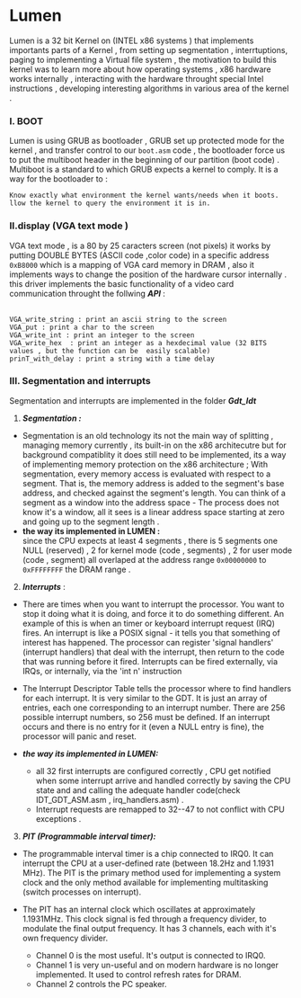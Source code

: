 # Lumen

Lumen is a 32 bit Kernel on (INTEL x86 systems ) that implements importants parts of a Kernel , from setting up segmentation , interrtuptions, paging to implementing a Virtual file system , the motivation to build this kernel was to learn more about how operating systems , x86 hardware works internally , interacting with the hardware throught special Intel instructions , developing interesting algorithms in various area of the kernel .

### I. BOOT
Lumen is using GRUB as bootloader , GRUB set up protected mode for the kernel , and transfer control to our ``` boot.asm ``` code , the bootloader force us to put the multiboot header in the beginning of our partition (boot code) .<br/>
Multiboot is a standard to which GRUB expects a kernel to comply. It is a way for the bootloader to :
  ```
  Know exactly what environment the kernel wants/needs when it boots. 
  llow the kernel to query the environment it is in.
 ```
  
    
### II.display (VGA text mode )

VGA text mode , is a 80 by 25 caracters screen (not pixels) it works by putting DOUBLE BYTES (ASCII code ,color code) in a specific address ```0xB8000``` which is a mapping of VGA card memory in DRAM , also it implements ways to change the position of the hardware cursor internally .
this driver implements the basic functionality of a video card communication throught the follwing ***API*** :<br/><br/>

```
VGA_write_string : print an ascii string to the screen 
VGA_put : print a char to the screen 
VGA_write_int : print an integer to the screen  
VGA_write_hex  : print an integer as a hexdecimal value (32 BITS values , but the function can be  easily scalable)
prinT_with_delay : print a string with a time delay 
```
### III. Segmentation and interrupts 
Segmentation and interrupts are implemented in the folder ***Gdt_Idt***

1. ***Segmentation :***
  - Segmentation is an old technology its not the main way of splitting , managing memory currently , its built-in on the x86 architecutre but for background compatiblity it       does still need to be implemented, its a way of implementing  memory protection on the x86 architecture ; With segmentation, every memory access is evaluated with respect       to a segment. That is, the memory address is added to the segment's base address, and checked against the segment's length. You can think of a segment as a window into the      address space - The process does not know it's a window, all it sees is a linear address space starting at zero and going up to the segment length . <br/>
   - **the way its implemented in LUMEN :** <br/>
      since the CPU expects at least 4 segments , there is 5 segments one NULL (reserved) , 2 for kernel mode (code , segments) , 2 for user mode (code , segment) all overlaped        at the address range ```0x00000000``` to ```0xFFFFFFFF``` the DRAM range . 
2. ***Interrupts*** :
 - There are times when you want to interrupt the processor. You want to stop it doing what it is doing, and force it to do something different. An example of this is when an timer or keyboard interrupt request (IRQ) fires. An interrupt is like a POSIX signal - it tells you that something of interest has happened. The processor can register 'signal handlers' (interrupt handlers) that deal with the interrupt, then return to the code that was running before it fired. Interrupts can be fired externally, via IRQs, or internally, via the 'int n' instruction
 -   The Interrupt Descriptor Table tells the processor where to find handlers for each interrupt. It is very similar to the GDT. It is just an array of entries, each one corresponding to an interrupt number. There are 256 possible interrupt numbers, so 256 must be defined. If an interrupt occurs and there is no entry for it (even a NULL entry is fine), the processor will panic and reset.<br/>
 
 - ***the way its implemented in LUMEN:***<br/>
    - all 32 first interrupts are configured correctly , CPU get notified when some interrupt arrive and handled correctly by saving the CPU state and and calling the adequate handler  code(check IDT_GDT_ASM.asm , irq_handlers.asm) .
    -  Interrupt requests are remapped to 32--47 to not conflict with CPU exceptions .
3. ***PIT (Programmable interval timer):***<br/>
  - The programmable interval timer is a chip connected to IRQ0. It can interrupt the CPU at a user-defined rate (between 18.2Hz and 1.1931 MHz). The PIT is the primary method used for implementing a system clock and the only method available for implementing multitasking (switch processes on interrupt).<br/>

  - The PIT has an internal clock which oscillates at approximately 1.1931MHz. This clock signal is fed through a frequency divider, to modulate the final output frequency. It has 3 channels, each with it's own frequency divider.

    - Channel 0 is the most useful. It's output is connected to IRQ0.
    - Channel 1 is very un-useful and on modern hardware is no longer implemented. It used to control refresh rates for DRAM.
    - Channel 2 controls the PC speaker.

